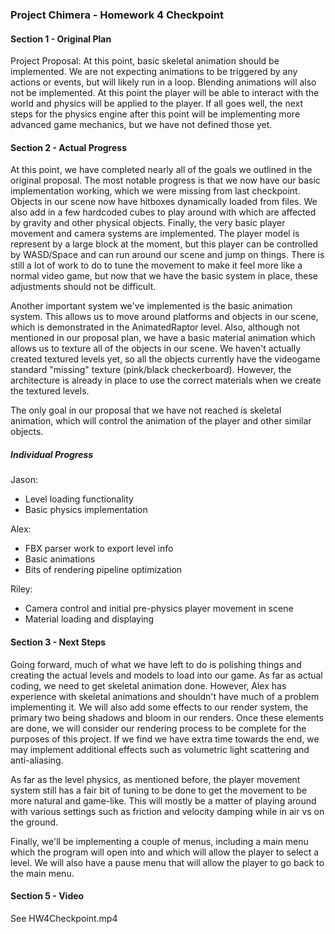 ### Project Chimera - Homework 4 Checkpoint

#### Section 1 - Original Plan
Project Proposal: At this point, basic skeletal animation should be implemented. We are not expecting animations to be triggered by any actions or events, but will likely run in a loop. Blending animations will also not be implemented. At this point the player will be able to interact with the world and physics will be applied to the player. If all goes well, the next steps for the physics engine after this point will be implementing more advanced game mechanics, but we have not defined those yet.

#### Section 2 - Actual Progress
At this point, we have completed nearly all of the goals we outlined in the original proposal. The most notable progress is that we now have our basic implementation working, which we were missing from last checkpoint. Objects in our scene now have hitboxes dynamically loaded from files. We also add in a few hardcoded cubes to play around with which are affected by gravity and other physical objects. Finally, the very basic player movement and camera systems are implemented. The player model is represent by a large block at the moment, but this player can be controlled by WASD/Space and can run around our scene and jump on things. There is still a lot of work to do to tune the movement to make it feel more like a normal video game, but now that we have the basic system in place, these adjustments should not be difficult.

Another important system we've implemented is the basic animation system. This allows us to move around platforms and objects in our scene, which is demonstrated in the AnimatedRaptor level. Also, although not mentioned in our proposal plan, we have a basic material animation which allows us to texture all of the objects in our scene. We haven't actually created textured levels yet, so all the objects currently have the videogame standard "missing" texture (pink/black checkerboard). However, the architecture is already in place to use the correct materials when we create the textured levels.

The only goal in our proposal that we have not reached is skeletal animation, which will control the animation of the player and other similar objects.

##### Individual Progress
Jason:
* Level loading functionality
* Basic physics implementation

Alex:
* FBX parser work to export level info
* Basic animations
* Bits of rendering pipeline optimization

Riley:
* Camera control and initial pre-physics player movement in scene
* Material loading and displaying

#### Section 3 - Next Steps

Going forward, much of what we have left to do is polishing things and creating the actual levels and models to load into our game. As far as actual coding, we need to get skeletal animation done. However, Alex has experience with skeletal animations and shouldn't have much of a problem implementing it. We will also add some effects to our render system, the primary two being shadows and bloom in our renders. Once these elements are done, we will consider our rendering process to be complete for the purposes of this project. If we find we have extra time towards the end, we may implement additional effects such as volumetric light scattering and anti-aliasing.

As far as the level physics, as mentioned before, the player movement system still has a fair bit of tuning to be done to get the movement to be more natural and game-like. This will mostly be a matter of playing around with various settings such as friction and velocity damping while in air vs on the ground.

Finally, we'll be implementing a couple of menus, including a main menu which the program will open into and which will allow the player to select a level. We will also have a pause menu that will allow the player to go back to the main menu.

#### Section 5 - Video
See HW4Checkpoint.mp4
